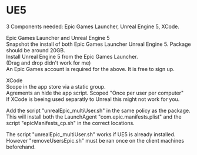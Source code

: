 # UE5

3 Components needed: Epic Games Launcher, Unreal Engine 5, XCode.

Epic Games Launcher and Unreal Engine 5 \
Snapshot the install of both Epic Games Launcher Unreal Engine 5. Package should be around 20GB. \
Install Unreal Engine 5 from the Epic Games Launcher. \
(Drag and drop didn't work for me) \
An Epic Games account is required for the above. It is free to sign up.

XCode \
Scope in the app store via a static group. \
Agrements an hide the app script. Scoped "Once per user per computer" \
If XCode is beeing used separatly to Unreal this might not work for you.

Add the script "unrealEpic_multiUser.sh" in the same policy as the package. \
This will install both the LaunchAgent "com.epic.manifests.plist" and the script "epicManifests_cp.sh" in the correct locations.

The script "unrealEpic_multiUser.sh" works if UE5 is already installed. \
However "removeUsersEpic.sh" must be ran once on the client machines beforehand.
